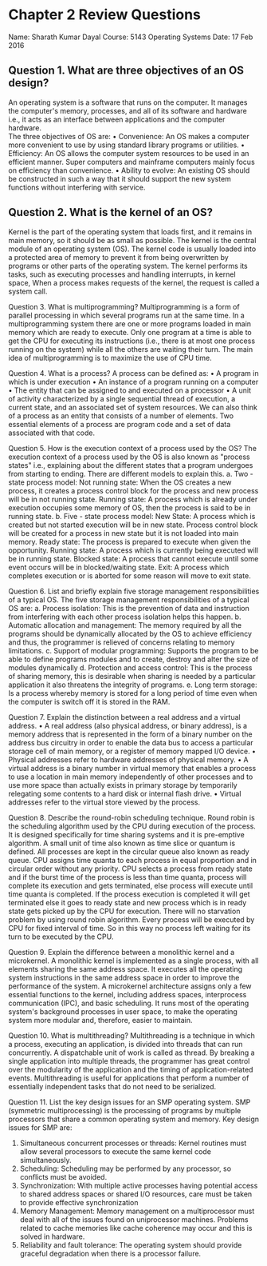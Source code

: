 # Chapter 2 Review Questions
Name: Sharath Kumar Dayal
Course: 5143 Operating Systems
Date: 17 Feb 2016

## Question 1. What are three objectives of an OS design?
An operating system is a software that runs on the computer. It manages the computer's memory, processes, and all of its software and hardware i.e., it acts as an interface between applications and the computer hardware.  
The three objectives of OS are:
 • Convenience: An OS makes a computer more convenient to use by using standard library programs or utilities. 
 • Efficiency: An OS allows the computer system resources to be used in an efficient manner. Super computers and mainframe computers mainly focus on efficiency than convenience.
 • Ability to evolve: An existing OS should be constructed in such a way that it should support the new system functions without interfering with service.

## Question 2. What is the kernel of an OS?
Kernel is the part of the operating system that loads first, and it remains in main memory, so it should be as small as possible. The kernel is the central module of an operating system (OS).
The kernel code is usually loaded into a protected area of memory to prevent it from being overwritten by programs or other parts of the operating system.
The kernel performs its tasks, such as executing processes and handling interrupts, in kernel space,
When a process makes requests of the kernel, the request is called a system call.

Question 3. What is multiprogramming?
Multiprogramming is a form of parallel processing in which several programs  run at the same time. In a multiprogramming system there are one or more programs loaded in main memory which are ready to execute. Only one program at a time is able to get the CPU for executing its instructions (i.e., there is at most one process running on the system) while all the others are waiting their turn. The main idea of multiprogramming is to maximize the use of CPU time. 

Question 4. What is a process?
A process can be defined as:
•	A program in which is under execution
•	An instance of a program running on a computer
•	The entity that can be assigned to and executed on a processor
•	A unit of activity characterized by a single sequential thread of execution, a current state, and an associated set of system resources.
We can also think of a process as an entity that consists of a number of elements. Two essential elements of a process are program code and a set of data associated with that code.

Question 5. How is the execution context of a process used by the OS?
The execution context of a process used by the OS is also known as "process states" i.e., explaining about the different states that a program undergoes from starting to ending. There are different models to explain this.
a. Two - state process model:
Not running state:  When the OS creates a new process, it creates a process control block for the process and new process will be in not running state.
Running state: A process which is already under execution occupies some memory of OS, then the process is said to be in running state.
b. Five - state process model:
New State: A process which is created but not started execution will be in new state. Process control block will be created for a process in new state but it is not loaded into main memory.
Ready state: The process is prepared to execute when given the opportunity.
Running state: A process which is currently being executed will be in running state.
Blocked state: A process that cannot execute until some event occurs will be in blocked/waiting state.
Exit: A process which completes execution or is aborted for some reason will move to exit state.

Question 6. List and briefly explain five storage management responsibilities of a typical OS.
The five storage management responsibilities of a typical OS are:
a. Process isolation: This is the prevention of data and instruction from interfering with each other process isolation helps this happen.
b. Automatic allocation and management: The memory required by all the programs should be dynamically allocated by the OS to achieve efficiency and thus, the programmer is relieved of concerns relating to memory limitations.
c. Support of modular programming: Supports the program to be able to define programs modules and to create, destroy and alter the size of modules dynamically
d. Protection and access control:  This is the process of sharing memory, this is desirable when sharing is needed by a particular application it also threatens the integrity of programs.
e. Long term storage: Is a process whereby memory is stored for a long period of time even when the computer is switch off it is stored in the RAM.

Question 7. Explain the distinction between a real address and a virtual address.
•	A real address (also physical address, or binary address), is a memory address that is represented in the form of a binary number on the address bus circuitry in order to enable the data bus to access a particular storage cell of main memory, or a register of memory mapped I/O device.
•	Physical addresses refer to hardware addresses of physical memory.
•	A virtual address is a binary number in virtual memory that enables a process to use a location in main memory independently of other processes and to use more space than actually exists in primary storage by temporarily relegating some contents to a hard disk or internal flash drive.
•	Virtual addresses refer to the virtual store viewed by the process.

Question 8. Describe the round-robin scheduling technique.
Round robin is the scheduling algorithm used by the CPU during execution of the process. It is designed specifically for time sharing systems and it is pre-emptive algorithm. A small unit of time also known as time slice or quantum is defined. All processes are kept in the circular queue also known as ready queue. 
CPU assigns time quanta to each process in equal proportion and in circular order without any priority. CPU selects a process from ready state and if the burst time of the process is less than time quanta, process will complete its execution and gets terminated, else process will execute until time  quanta is completed. If the process execution is completed it will get terminated else it goes to ready state and new process which is in ready state gets picked up by the CPU for execution.
There will no starvation problem by using round robin algorithm. Every process will be executed by CPU for fixed interval of time. So in this way no process left waiting for its turn to be executed by the CPU.

Question 9. Explain the difference between a monolithic kernel and a microkernel.
 A monolithic kernel is implemented as a single process, with all elements sharing the same address space.  It executes all the operating system instructions in the same address space in order to improve the performance of the system.
 A microkernel architecture assigns only a few essential functions to the kernel, including address spaces, interprocess communication (IPC), and basic scheduling.   It runs most of the operating system's background processes in user space, to make the operating system more modular and, therefore, easier to maintain.
 
Question 10. What is multithreading?
Multithreading is a technique in which a process, executing an application, is divided into threads that can run concurrently. A dispatchable unit of work is called as thread.
By breaking a single application into multiple threads, the programmer has great control over the modularity of the application and the timing of application-related events. 
Multithreading is useful for applications that perform a number of essentially independent tasks that do not need to be serialized.

Question 11. List the key design issues for an SMP operating system.
SMP (symmetric multiprocessing) is the processing of programs by multiple processors that share a common operating system and memory.
Key design issues for SMP are:
1. Simultaneous concurrent processes or threads: Kernel routines must allow several processors to execute the same kernel code simultaneously.
2. Scheduling: Scheduling may be performed by any processor, so conflicts must be avoided.
3. Synchronization: With multiple active processes having potential access to shared address spaces or shared I/O resources, care must be taken to provide effective synchronization
4. Memory Management: Memory management on a multiprocessor must deal with all of the issues found on uniprocessor machines. Problems related to cache memories like cache coherence may occur and this is solved in hardware.
5. Reliability and fault tolerance: The operating system should provide graceful degradation when there is a processor failure.

